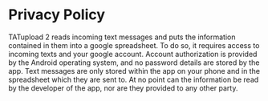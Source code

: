 # Privacy Policy

TATupload 2 reads incoming text messages and puts the information contained in them into a google spreadsheet.
To do so, it requires access to incoming texts and your google account.
Account authorization is provided by the Android operating system, and no password details are stored by the app.
Text messages are only stored within the app on your phone and in the spreadsheet which they are sent to.
At no point can the information be read by the developer of the app, nor are they provided to any other party.
